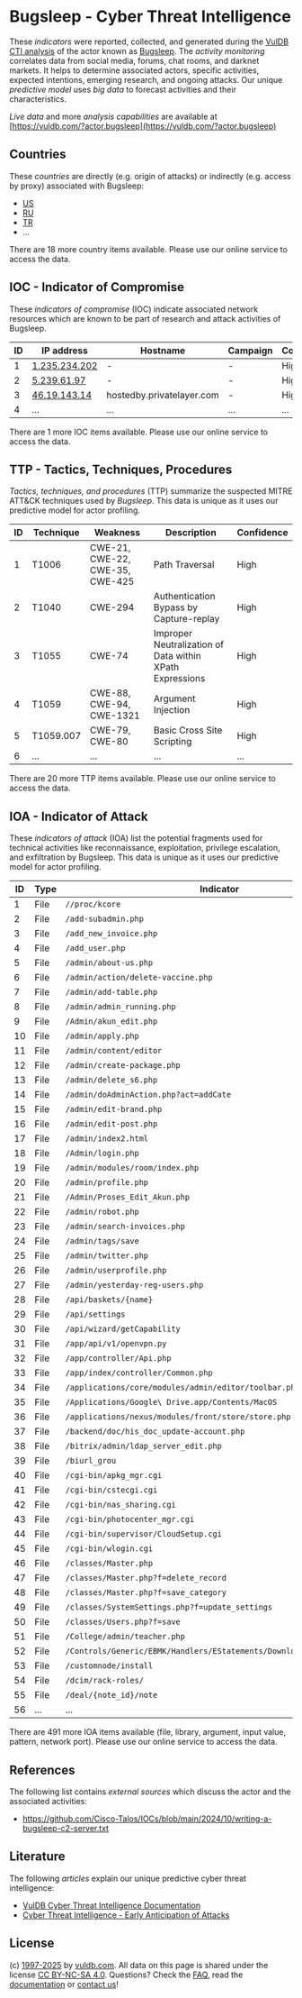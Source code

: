 # Bugsleep - Cyber Threat Intelligence

These _indicators_ were reported, collected, and generated during the [VulDB CTI analysis](https://vuldb.com/?kb.cti) of the actor known as [Bugsleep](https://vuldb.com/?actor.bugsleep). The _activity monitoring_ correlates data from social media, forums, chat rooms, and darknet markets. It helps to determine associated actors, specific activities, expected intentions, emerging research, and ongoing attacks. Our unique _predictive model_ uses _big data_ to forecast activities and their characteristics.

_Live data_ and more _analysis capabilities_ are available at [https://vuldb.com/?actor.bugsleep](https://vuldb.com/?actor.bugsleep)

## Countries

These _countries_ are directly (e.g. origin of attacks) or indirectly (e.g. access by proxy) associated with Bugsleep:

* [US](https://vuldb.com/?country.us)
* [RU](https://vuldb.com/?country.ru)
* [TR](https://vuldb.com/?country.tr)
* ...

There are 18 more country items available. Please use our online service to access the data.

## IOC - Indicator of Compromise

These _indicators of compromise_ (IOC) indicate associated network resources which are known to be part of research and attack activities of Bugsleep.

ID | IP address | Hostname | Campaign | Confidence
-- | ---------- | -------- | -------- | ----------
1 | [1.235.234.202](https://vuldb.com/?ip.1.235.234.202) | - | - | High
2 | [5.239.61.97](https://vuldb.com/?ip.5.239.61.97) | - | - | High
3 | [46.19.143.14](https://vuldb.com/?ip.46.19.143.14) | hostedby.privatelayer.com | - | High
4 | ... | ... | ... | ...

There are 1 more IOC items available. Please use our online service to access the data.

## TTP - Tactics, Techniques, Procedures

_Tactics, techniques, and procedures_ (TTP) summarize the suspected MITRE ATT&CK techniques used by _Bugsleep_. This data is unique as it uses our predictive model for actor profiling.

ID | Technique | Weakness | Description | Confidence
-- | --------- | -------- | ----------- | ----------
1 | T1006 | CWE-21, CWE-22, CWE-35, CWE-425 | Path Traversal | High
2 | T1040 | CWE-294 | Authentication Bypass by Capture-replay | High
3 | T1055 | CWE-74 | Improper Neutralization of Data within XPath Expressions | High
4 | T1059 | CWE-88, CWE-94, CWE-1321 | Argument Injection | High
5 | T1059.007 | CWE-79, CWE-80 | Basic Cross Site Scripting | High
6 | ... | ... | ... | ...

There are 20 more TTP items available. Please use our online service to access the data.

## IOA - Indicator of Attack

These _indicators of attack_ (IOA) list the potential fragments used for technical activities like reconnaissance, exploitation, privilege escalation, and exfiltration by Bugsleep. This data is unique as it uses our predictive model for actor profiling.

ID | Type | Indicator | Confidence
-- | ---- | --------- | ----------
1 | File | `//proc/kcore` | Medium
2 | File | `/add-subadmin.php` | High
3 | File | `/add_new_invoice.php` | High
4 | File | `/add_user.php` | High
5 | File | `/admin/about-us.php` | High
6 | File | `/admin/action/delete-vaccine.php` | High
7 | File | `/admin/add-table.php` | High
8 | File | `/admin/admin_running.php` | High
9 | File | `/Admin/akun_edit.php` | High
10 | File | `/admin/apply.php` | High
11 | File | `/admin/content/editor` | High
12 | File | `/admin/create-package.php` | High
13 | File | `/admin/delete_s6.php` | High
14 | File | `/admin/doAdminAction.php?act=addCate` | High
15 | File | `/admin/edit-brand.php` | High
16 | File | `/admin/edit-post.php` | High
17 | File | `/admin/index2.html` | High
18 | File | `/Admin/login.php` | High
19 | File | `/admin/modules/room/index.php` | High
20 | File | `/admin/profile.php` | High
21 | File | `/Admin/Proses_Edit_Akun.php` | High
22 | File | `/admin/robot.php` | High
23 | File | `/admin/search-invoices.php` | High
24 | File | `/admin/tags/save` | High
25 | File | `/admin/twitter.php` | High
26 | File | `/admin/userprofile.php` | High
27 | File | `/admin/yesterday-reg-users.php` | High
28 | File | `/api/baskets/{name}` | High
29 | File | `/api/settings` | High
30 | File | `/api/wizard/getCapability` | High
31 | File | `/app/api/v1/openvpn.py` | High
32 | File | `/app/controller/Api.php` | High
33 | File | `/app/index/controller/Common.php` | High
34 | File | `/applications/core/modules/admin/editor/toolbar.php` | High
35 | File | `/Applications/Google\ Drive.app/Contents/MacOS` | High
36 | File | `/applications/nexus/modules/front/store/store.php` | High
37 | File | `/backend/doc/his_doc_update-account.php` | High
38 | File | `/bitrix/admin/ldap_server_edit.php` | High
39 | File | `/biurl_grou` | Medium
40 | File | `/cgi-bin/apkg_mgr.cgi` | High
41 | File | `/cgi-bin/cstecgi.cgi` | High
42 | File | `/cgi-bin/nas_sharing.cgi` | High
43 | File | `/cgi-bin/photocenter_mgr.cgi` | High
44 | File | `/cgi-bin/supervisor/CloudSetup.cgi` | High
45 | File | `/cgi-bin/wlogin.cgi` | High
46 | File | `/classes/Master.php` | High
47 | File | `/classes/Master.php?f=delete_record` | High
48 | File | `/classes/Master.php?f=save_category` | High
49 | File | `/classes/SystemSettings.php?f=update_settings` | High
50 | File | `/classes/Users.php?f=save` | High
51 | File | `/College/admin/teacher.php` | High
52 | File | `/Controls/Generic/EBMK/Handlers/EStatements/DownloadEStatement.ashx` | High
53 | File | `/customnode/install` | High
54 | File | `/dcim/rack-roles/` | High
55 | File | `/deal/{note_id}/note` | High
56 | ... | ... | ...

There are 491 more IOA items available (file, library, argument, input value, pattern, network port). Please use our online service to access the data.

## References

The following list contains _external sources_ which discuss the actor and the associated activities:

* https://github.com/Cisco-Talos/IOCs/blob/main/2024/10/writing-a-bugsleep-c2-server.txt

## Literature

The following _articles_ explain our unique predictive cyber threat intelligence:

* [VulDB Cyber Threat Intelligence Documentation](https://vuldb.com/?kb.cti)
* [Cyber Threat Intelligence - Early Anticipation of Attacks](https://www.scip.ch/en/?labs.20201022)

## License

(c) [1997-2025](https://vuldb.com/?kb.changelog) by [vuldb.com](https://vuldb.com/?kb.about). All data on this page is shared under the license [CC BY-NC-SA 4.0](https://creativecommons.org/licenses/by-nc-sa/4.0/). Questions? Check the [FAQ](https://vuldb.com/?kb.faq), read the [documentation](https://vuldb.com/?kb) or [contact us](https://vuldb.com/?contact)!
